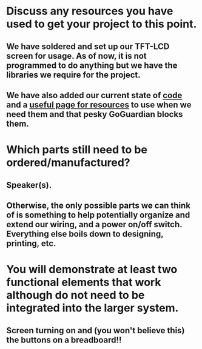 # Discuss any resources you have used to get your project to this point. 

## We have soldered and set up our TFT-LCD screen for usage. As of now, it is not programmed to do anything but we have the libraries we require for the project. 

## We have also added our current state of [code](https://github.com/SkinnyJosiah/Capstone_QuickDraw/blob/main/QuickDraw.ino) and a [useful page for resources](https://github.com/SkinnyJosiah/Capstone_QuickDraw/blob/main/Workarounds.md) to use when we need them and that pesky GoGuardian blocks them.

# Which parts still need to be ordered/manufactured? 

## Speaker(s).

## Otherwise, the only possible parts we can think of is something to help potentially organize and extend our wiring, and a power on/off switch. Everything else boils down to designing, printing, etc.

# You will demonstrate at least two functional elements that work although do not need to be integrated into the larger system.

## Screen turning on and (you won't believe this) the buttons on a breadboard!!

